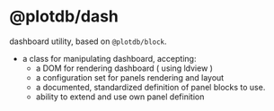 # @plotdb/dash

dashboard utility, based on `@plotdb/block`.

 - a class for manipulating dashboard, accepting:
   - a DOM for rendering dashboard ( using ldview )
   - a configuration set for panels rendering and layout
   - a documented, standardized definition of panel blocks to use.
   - ability to extend and use own panel definition
